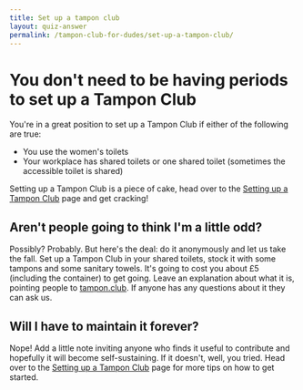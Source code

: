 ```yaml
---
title: Set up a tampon club
layout: quiz-answer
permalink: /tampon-club-for-dudes/set-up-a-tampon-club/
---
```

# You don't need to be having periods to set up a Tampon Club

You're in a great position to set up a Tampon Club if either of the following are true:

- You use the women's toilets
- Your workplace has shared toilets or one shared toilet (sometimes the accessible toilet is shared)

Setting up a Tampon Club is a piece of cake, head over to the [Setting up a Tampon Club](setting-up) page and get cracking!

## Aren't people going to think I'm a little odd?

Possibly? Probably. But here's the deal: do it anonymously and let us take the fall. Set up a Tampon Club in your shared toilets, stock it with some tampons and some sanitary towels. It's going to cost you about £5 (including the container) to get going. Leave an explanation about what it is, pointing people to [tampon.club](http://tampon.club). If anyone has any questions about it they can ask us.

## Will I have to maintain it forever?

Nope! Add a little note inviting anyone who finds it useful to contribute and hopefully it will become self-sustaining. If it doesn't, well, you tried. Head over to the [Setting up a Tampon Club](setting-up) page for more tips on how to get started.

